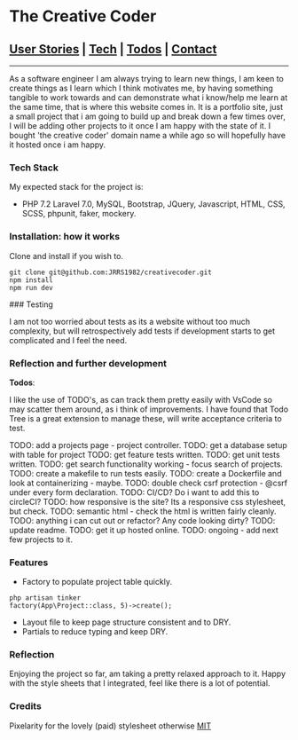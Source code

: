 # The Creative Coder

## [User Stories](#user_story) | [Tech](#tech) | [Todos](#todos) | [Contact](#contact)

---
As a software engineer I am always trying to learn new things, I am keen to create things as I learn which I think motivates me, by having something tangible to work towards and can demonstrate what i know/help me learn at the same time, that is where this website comes in. It is a portfolio site, just a small project that i am going to build up and break down a few times over, I will be adding other projects to it once I am happy with the state of it. I bought 'the creative coder' domain name a while ago so will hopefully have it hosted once i am happy.

### <a name="Tech">Tech Stack</a>

My expected stack for the project is:

- PHP 7.2 Laravel 7.0, MySQL, Bootstrap, JQuery, Javascript, HTML, CSS, SCSS, phpunit, faker, mockery.

### <a name="installation">Installation: how it works</a>

Clone and install if you wish to.

```
git clone git@github.com:JRRS1982/creativecoder.git
npm install
npm run dev
```

### Testing

I am not too worried about tests as its a website without too much complexity, but will retrospectively add tests if development starts to get complicated and I feel the need.

### <a name="todos">Reflection and further development</a>

**Todos**:

I like the use of TODO's, as can track them pretty easily with VsCode so may scatter them around, as i think of improvements. I have found that Todo Tree is a great extension to manage these, will write acceptance criteria to test.

TODO: add a projects page - project controller.
TODO: get a database setup with table for project
TODO: get feature tests written.
TODO: get unit tests written.
TODO: get search functionality working - focus search of projects.
TODO: create a makefile to run tests easily.
TODO: create a Dockerfile and look at containerizing - maybe.
TODO: double check csrf protection - @csrf under every form declaration.
TODO: CI/CD? Do i want to add this to circleCI?
TODO: how responsive is the site? Its a responsive css stylesheet, but check.
TODO: semantic html - check the html is written fairly cleanly.
TODO: anything i can cut out or refactor? Any code looking dirty?
TODO: update readme.
TODO: get it up hosted online.
TODO: ongoing - add next few projects to it.

### Features

- Factory to populate project table quickly.
```
php artisan tinker
factory(App\Project::class, 5)->create();
```
- Layout file to keep page structure consistent and to DRY.
- Partials to reduce typing and keep DRY.

### Reflection

Enjoying the project so far, am taking a pretty relaxed approach to it. Happy with the style sheets that I integrated, feel like there is a lot of potential.

### Credits

Pixelarity for the lovely (paid) stylesheet otherwise [MIT](https://choosealicense.com/licenses/mit/)
